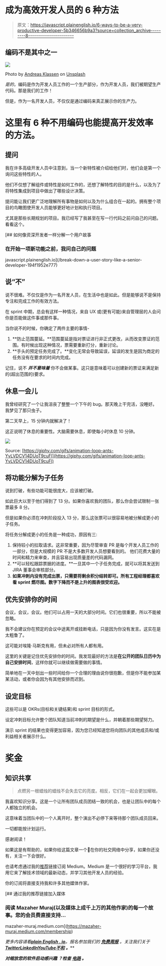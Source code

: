 # 成为高效开发人员的 6 种方法

> 原文：<https://javascript.plainenglish.io/6-ways-to-be-a-very-productive-developer-5b346656b9a3?source=collection_archive---------8----------------------->

## 编码不是其中之一

![](img/e170f11dd2a1a753925f054869a5ad0c.png)

Photo by [Andreas Klassen](https://unsplash.com/@schmaendels?utm_source=medium&utm_medium=referral) on [Unsplash](https://unsplash.com?utm_source=medium&utm_medium=referral)

*是的*，编码是作为开发人员工作的一个生产部分，作为开发人员，我们被期望生产代码。那是我们的工作！

但是，作为一名开发人员，不仅仅是通过编码来真正展示你的生产力。

# 这里有 6 种不用编码也能提高开发效率的方法。

## 提问

我在许多高级开发人员中注意到，当一个新特性被介绍给他们时，他们会是第一个询问这些特性的人。

他们不仅想了解组件或特性是如何工作的，还想了解特性的目的是什么，以及为了将特性集成到项目中做出了哪些设计决策。

提问能让我们更广泛地理解所有事物是如何以及为什么组合在一起的。拥有整个项目的鸟瞰图使开发人员能够更好地计划和执行项目。

尤其是那些长期规划的项目。我已经写了我甚至在写一行代码之前问自己的问题。看看这个。

[](/break-down-a-user-story-like-a-senior-developer-194f1952e777) [## 如何像资深开发者一样分解一个用户故事

### 在开始一项新功能之前，我问自己的问题

javascript.plainenglish.io](/break-down-a-user-story-like-a-senior-developer-194f1952e777) 

## 说“不”

说不很难。不仅仅是作为一名开发人员，在生活中也是如此。但是能够说不是保持专注和完成工作的有效方法。

在 sprint 中期，总会有这样一种情况，来自 UX 或(更有可能)来自管理层的人会问你是否能做这件事或那件事。

当你说不的时候，你确定了两件主要的事情-

1.  **防止范围蔓延。**范围蔓延是指对票证进行非正式更改，从而改变票证的范围。有时候出现这种情况，票需要重新打分，重新讨论。
2.  **手头的预定任务完成了。**变化无常会导致延误，延误的发生是因为商定的任务没有在要求的时间内完成。

记住，说不 ***并不意味着*** 你不会做某事。这只是意味着可以创建新的票证来满足新的(超出范围的)要求。

## 休息一会儿

我曾经研究了一个让我沮丧了整整一个下午的 bug。那天晚上干完活，没睡好。我梦见了那只虫子。

第二天早上，15 分钟内就解决了！

这正说明了休息的重要性。大脑需要休息，即使每小时休息 10 分钟。

![](img/eeff2d561bdd722c676b2cbad4885646.png)

Source: [https://giphy.com/gifs/animation-loop-ants-YvLVDCV14DUoT9cuFl](https://giphy.com/gifs/animation-loop-ants-YvLVDCV14DUoT9cuFl)

## 将功能分解为子任务

说到打破，有些功能可能很庞大，应该被打破。

如此巨大以至于他们得到了 13 分。如果你喜欢我的团队，那么你会尝试限制一张票最多 8 分。

但是如果你必须在冲刺阶段投入 13 分，那么这张票可以很容易地被分解成更小的子任务。

将任务分解成更小的任务是一种成功，原因有三:

1.  保持较小的拉取请求。这非常重要，因为尽管审查 PR 是每个开发人员工作的一部分，但是大规模的 PR 不是大多数开发人员想要看到的。
    他们花费大量的时间和精力来审查，并且容易出现质量差的代码漏网。
2.  **可以轻松跟踪票据的进度。**一旦其中一个子任务完成，就可以将其发送到 JIRA 董事会审核部分。
3.  **如果冲刺内没有完成出票，只需要将剩余积分结转即可。所有工程经理都喜欢看 sprint 燃尽图。数字下降而不是上升的图表很受欢迎。**

## 优先安排你的时间

会议，会议，会议。他们可以占用一天的大部分时间。它们也很重要，所以不能被忽略。

我不会建议你在预定的会议中途离开或挂断电话，只是因为你没有发言。这实在是太粗鲁了。

这可能对埃隆·马斯克有用，但未必对所有人都有用。

这里的关键是记住优先安排你的时间。我发现最好的方法是**在公开的团队日历中为自己安排时间**，这样你就可以继续做需要做的事情。

简单地在一天中划出一些时间给你一个合理的理由说你很抱歉，但是你不能参加某某活动，或者你会因为有其他安排而迟到。

## 设定目标

这些可以是 OKRs(目标和关键结果)和 sprint 目标的形式。

设定冲刺目标允许整个团队知道当前冲刺的期望是什么，并朝着那些期望努力。

演示 sprint 的结果也变得更加容易，因为您已经知道您将向团队的其他成员和/或利益相关者展示什么。

# 奖金

## 知识共享

> 点燃另一根蜡烛的蜡烛不会失去它的亮度。相反，它们在一起会更加耀眼。

我喜欢知识分享。这是一个让所有团队成员团结一致的机会，也是让团队中的每个人都独立的机会。

这意味着当团队中的一个人离开时，整个演出不必停下来等待那个团队成员回来。

一切都能按计划运行。

感谢阅读！

如果这是有帮助的，如果你给这篇文章一个👏在你的社交网络中分享，如果你还没有，关注一下会很好。

也请考虑通过我的[推荐](https://mazaher-muraj.medium.com/membership)链接订阅 Medium。Medium 是一个很好的学习平台，我用它来了解技术领域的最新动态，并学习其他开发人员的经验。

你的订阅将直接支持我和许多其他媒体作家。

[](https://mazaher-muraj.medium.com/membership) [## 通过我的推荐链接加入媒体

### 阅读 Mazaher Muraj(以及媒体上成千上万的其他作家)的每一个故事。您的会员费直接支持…

mazaher-muraj.medium.com](https://mazaher-muraj.medium.com/membership) 

*更多内容请看*[***plain English . io***](https://plainenglish.io/)*。报名参加我们的* [***免费周报***](http://newsletter.plainenglish.io/) *。关注我们关于*[***Twitter***](https://twitter.com/inPlainEngHQ)[***LinkedIn***](https://www.linkedin.com/company/inplainenglish/)*[***YouTube***](https://www.youtube.com/channel/UCtipWUghju290NWcn8jhyAw)*[***不和***](https://discord.gg/GtDtUAvyhW) ***。*****

*****对缩放您的软件启动感兴趣*** *？检查* [***电路***](https://circuit.ooo?utm=publication-post-cta) *。***